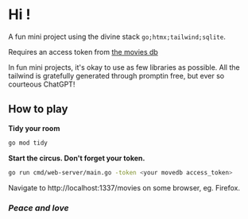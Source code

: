 # Hi !

A fun mini project using the divine stack `go;htmx;tailwind;sqlite`.

Requires an access token from [the movies db](https://www.themoviedb.org/)

In fun mini projects, it's okay to use as few libraries as possible.
All the tailwind is gratefully generated through promptin free, but ever so courteous ChatGPT!

## How to play

**Tidy your room**
```bash
go mod tidy
```
**Start the circus. Don't forget your token.**
```bash
go run cmd/web-server/main.go -token <your movedb access_token>
```

Navigate to http://localhost:1337/movies on some browser, eg. Firefox.

### *Peace and love* 
